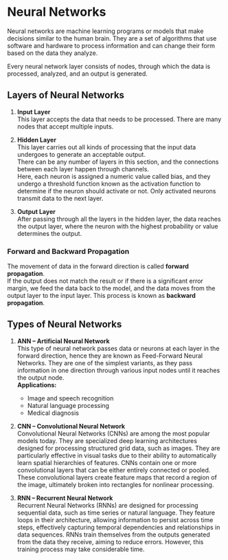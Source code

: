 # Neural Networks

Neural networks are machine learning programs or models that make decisions similar to the human brain. They are a set of algorithms that use software and hardware to process information and can change their form based on the data they analyze.

Every neural network layer consists of nodes, through which the data is processed, analyzed, and an output is generated. 

## Layers of Neural Networks

1. **Input Layer**  
   This layer accepts the data that needs to be processed. There are many nodes that accept multiple inputs.

2. **Hidden Layer**  
   This layer carries out all kinds of processing that the input data undergoes to generate an acceptable output.  
   There can be any number of layers in this section, and the connections between each layer happen through channels.  
   Here, each neuron is assigned a numeric value called bias, and they undergo a threshold function known as the activation function to determine if the neuron should activate or not. Only activated neurons transmit data to the next layer.

3. **Output Layer**  
   After passing through all the layers in the hidden layer, the data reaches the output layer, where the neuron with the highest probability or value determines the output. 

### Forward and Backward Propagation
The movement of data in the forward direction is called **forward propagation**.  
If the output does not match the result or if there is a significant error margin, we feed the data back to the model, and the data moves from the output layer to the input layer. This process is known as **backward propagation**.

## Types of Neural Networks

1. **ANN – Artificial Neural Network**  
   This type of neural network passes data or neurons at each layer in the forward direction, hence they are known as Feed-Forward Neural Networks. They are one of the simplest variants, as they pass information in one direction through various input nodes until it reaches the output node.  
   **Applications:**  
   - Image and speech recognition  
   - Natural language processing  
   - Medical diagnosis  

2. **CNN – Convolutional Neural Network**  
   Convolutional Neural Networks (CNNs) are among the most popular models today. They are specialized deep learning architectures designed for processing structured grid data, such as images. They are particularly effective in visual tasks due to their ability to automatically learn spatial hierarchies of features. CNNs contain one or more convolutional layers that can be either entirely connected or pooled. These convolutional layers create feature maps that record a region of the image, ultimately broken into rectangles for nonlinear processing.  

3. **RNN – Recurrent Neural Network**  
   Recurrent Neural Networks (RNNs) are designed for processing sequential data, such as time series or natural language. They feature loops in their architecture, allowing information to persist across time steps, effectively capturing temporal dependencies and relationships in data sequences. RNNs train themselves from the outputs generated from the data they receive, aiming to reduce errors. However, this training process may take considerable time.  
